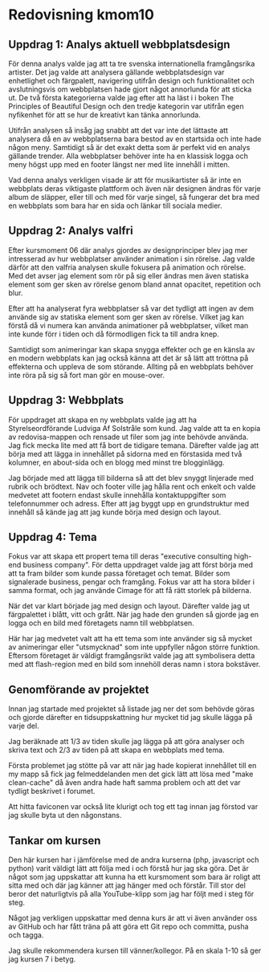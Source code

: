 ---
---
Redovisning kmom10
=========================

Uppdrag 1: Analys aktuell webbplatsdesign
-----------------------

För denna analys valde jag att ta tre svenska internationella framgångsrika artister. Det jag valde att analysera gällande webbplatsdesign var enhetlighet och färgpalett, navigering utifrån design och funktionalitet och avslutningsvis om webbplatsen hade gjort något annorlunda för att sticka ut. De två första kategorierna valde jag efter att ha läst i i boken The Principles of Beautiful Design och den tredje kategorin var utifrån egen nyfikenhet för att se hur de kreativt kan tänka annorlunda.

Utifrån analysen så insåg jag snabbt att det var inte det lättaste att analysera då en av webbplatserna bara bestod av en startsida och inte hade någon meny. Samtidigt så är det exakt detta som är perfekt vid en analys gällande trender. Alla webbplatser behöver inte ha en klassisk logga och meny högst upp med en footer längst ner med lite innehåll i mitten.

Vad denna analys verkligen visade är att för musikartister så är inte en webbplats deras viktigaste plattform och även när designen ändras för varje album de släpper, eller till och med för varje singel, så fungerar det bra med en webbplats som bara har en sida och länkar till sociala medier.

Uppdrag 2: Analys valfri
-----------------------

Efter kursmoment 06 där analys gjordes av designprinciper blev jag mer intresserad av hur webbplatser använder animation i sin rörelse. Jag valde därför att den valfria analysen skulle fokusera på animation och rörelse. Med det avser jag element som rör på sig eller ändras men även statiska element som ger sken av rörelse genom bland annat opacitet, repetition och blur.

Efter att ha analyserat fyra webbplatser så var det tydligt att ingen av dem använde sig av statiska element som ger sken av rörelse. Vilket jag kan förstå då vi numera kan använda animationer på webbplatser, vilket man inte kunde förr i tiden och då förmodligen fick ta till andra knep.

Samtidigt som animeringar kan skapa snygga effekter och ge en känsla av en modern webbplats kan jag också känna att det är så lätt att tröttna på effekterna och uppleva de som störande. Allting på en webbplats behöver inte röra på sig så fort man gör en mouse-over.

Uppdrag 3: Webbplats
-----------------------
För uppdraget att skapa en ny webbplats valde jag att ha Styrelseordförande Ludviga Af Solstråle som kund.
Jag valde att ta en kopia av redovisa-mappen och rensade ut filer som jag inte behövde använda. Jag fick mecka lite med att få bort de tidigare temana. Därefter valde jag att börja med att lägga in innehållet på sidorna med en förstasida med två kolumner, en about-sida och en blogg med minst tre blogginlägg.

Jag började med att lägga till bilderna så att det blev snyggt linjerade med rubrik och brödtext. Nav och footer ville jag hålla rent och enkelt och valde medvetet att footern endast skulle innehålla kontaktuppgifter som telefonnummer och adress. Efter att jag byggt upp en grundstruktur med innehåll så kände jag att jag kunde börja med design och layout.

Uppdrag 4: Tema
-----------------------
Fokus var att skapa ett propert tema till deras "executive consulting high-end business company". För detta uppdraget valde jag att först börja med att ta fram bilder som kunde passa företaget och temat. Bilder som signalerade business, pengar och framgång. Fokus var att ha stora bilder i samma format, och jag använde Cimage för att få rätt storlek på bilderna.

När det var klart började jag med design och layout. Därefter valde jag ut färgpalettet i blått, vitt och grått. När jag hade den grunden så gjorde jag en logga och en bild med företagets namn till webbplatsen.

Här har jag medvetet valt att ha ett tema som inte använder sig så mycket av animeringar eller "utsmycknad" som inte uppfyller någon större funktion. Eftersom företaget är väldigt framgångsrikt valde jag att symbolisera detta med att flash-region med en bild som innehöll deras namn i stora bokstäver.


Genomförande av projektet
-----------------------
Innan jag startade med projektet så listade jag ner det som behövde göras och gjorde därefter en tidsuppskattning hur mycket tid jag skulle lägga på varje del.

Jag beräknade att 1/3 av tiden skulle jag lägga på att göra analyser och skriva text och 2/3 av tiden på att skapa en webbplats med tema.

Första problemet jag stötte på var att när jag hade kopierat innehållet till en my mapp så fick jag felmeddelanden men det gick lätt att lösa med "make clean-cache" då även andra hade haft samma problem och att det var tydligt beskrivet i forumet.

Att hitta faviconen var också lite klurigt och tog ett tag innan jag förstod var jag skulle byta ut den någonstans.


Tankar om kursen
-----------------------
Den här kursen har i jämförelse med de andra kurserna (php, javascript och python) varit väldigt lätt att följa med i och förstå hur jag ska göra. Det är något som jag uppskattar att kunna ha ett kursmoment som bara är roligt att sitta med och där jag känner att jag hänger med och förstår. Till stor del beror det naturligtvis på alla YouTube-klipp som jag har följt med i steg för steg.

Något jag verkligen uppskattar med denna kurs är att vi även använder oss av GitHub och har fått träna på att göra ett Git repo och committa, pusha och tagga.

Jag skulle rekommendera kursen till vänner/kollegor. På en skala 1-10 så ger jag kursen 7 i betyg.
